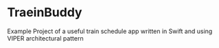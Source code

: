 # TraeinBuddy
Example Project of a useful train schedule app written in Swift and using VIPER architectural pattern
